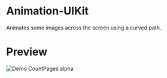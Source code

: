 # Animation-UIKit
Animates some images across the screen using a curved path. 

# Preview

![Demo CountPages alpha](https://j.gifs.com/g5R4xG.gif)

